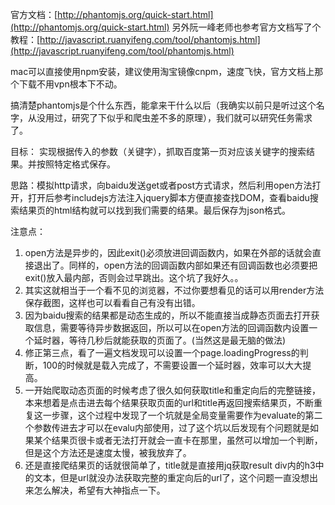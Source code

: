 官方文档：[http://phantomjs.org/quick-start.html](http://phantomjs.org/quick-start.html)
另外阮一峰老师也参考官方文档写了个教程：[http://javascript.ruanyifeng.com/tool/phantomjs.html](http://javascript.ruanyifeng.com/tool/phantomjs.html)

mac可以直接使用npm安装，建议使用淘宝镜像cnpm，速度飞快，官方文档上那个下载不用vpn根本下不动。

搞清楚phantomjs是个什么东西，能拿来干什么以后（我确实以前只是听过这个名字，从没用过，研究了下似乎和爬虫差不多的原理），我们就可以研究任务需求了。

目标： 实现根据传入的参数（关键字），抓取百度第一页对应该关键字的搜索结果。并按照特定格式保存。

思路：模拟http请求，向baidu发送get或者post方式请求，然后利用open方法打开，打开后参考includejs方法注入jquery脚本方便直接查找DOM，查看baidu搜索结果页的html结构就可以找到我们需要的结果。最后保存为json格式。

注意点：

1. open方法是异步的，因此exit()必须放进回调函数内，如果在外部的话就会直接退出了。同样的，open方法的回调函数内部如果还有回调函数也必须要把exit()放入最内部，否则会过早跳出。这个坑了我好久。。
2. 其实这就相当于一个看不见的浏览器，不过你要想看见的话可以用render方法保存截图，这样也可以看看自己有没有出错。
3. 因为baidu搜索的结果都是动态生成的，所以不能直接当成静态页面去打开获取信息，需要等待异步数据返回，所以可以在open方法的回调函数内设置一个延时器，等待几秒后就能获取的页面了。(当然这是最无脑的做法)
4. 修正第三点，看了一遍文档发现可以设置一个page.loadingProgress的判断，100的时候就是载入完成了，不需要设置一个延时器，效率可以大大提高。
5. 一开始爬取动态页面的时候考虑了很久如何获取title和重定向后的完整链接，本来想着是点击进去每个结果获取页面的url和title再返回搜索结果页，不断重复这一步骤，这个过程中发现了一个坑就是全局变量需要作为evaluate的第二个参数传进去才可以在evalu内部使用，过了这个坑以后发现有个问题就是如果某个结果页很卡或者无法打开就会一直卡在那里，虽然可以增加一个判断，但是这个方法还是速度太慢，被我放弃了。
6. 还是直接爬结果页的话就很简单了，title就是直接用jq获取result div内的h3中的文本，但是url就没办法获取完整的重定向后的url了，这个问题一直没想出来怎么解决，希望有大神指点一下。